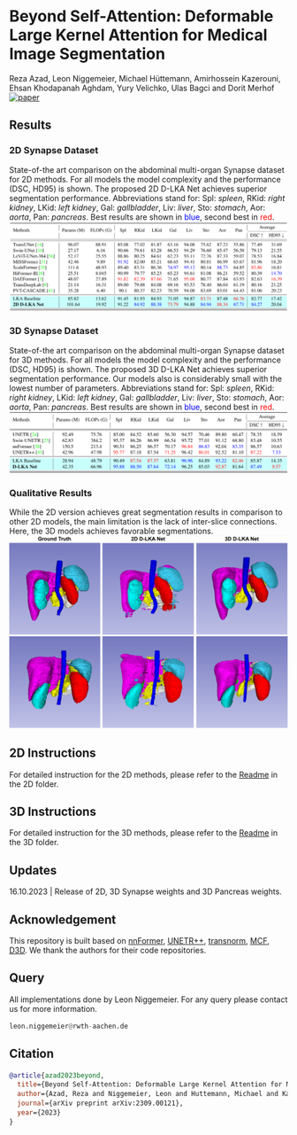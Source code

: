 # Beyond Self-Attention: Deformable Large Kernel Attention for Medical Image Segmentation
Reza Azad, Leon Niggemeier, Michael Hüttemann, Amirhossein Kazerouni, Ehsan Khodapanah Aghdam, Yury Velichko, Ulas Bagci and Dorit Merhof
[![paper](https://img.shields.io/badge/arXiv-Paper-<COLOR>.svg)](https://arxiv.org/abs/2309.00121)



## Results
### 2D Synapse Dataset
State-of-the art comparison on the abdominal multi-organ Synapse dataset for 2D methods. For all models the model complexity and the performance (DSC, HD95) is shown. The proposed 2D D-LKA Net achieves superior segmentation performance. Abbreviations stand for: Spl: _spleen_, RKid: _right kidney_, LKid: _left kidney_, Gal: _gallbladder_, Liv: _liver_, Sto: _stomach_, Aor: _aorta_, Pan: _pancreas_. Best results are shown in <h style="color:blue;">blue</h>, second best in <h style="color:red;">red</h>.
![Synapse Results 2D](images/Synapse_2D.png)

### 3D Synapse Dataset
State-of-the art comparison on the abdominal multi-organ Synapse dataset for 3D methods. For all models the model complexity and the performance (DSC, HD95) is shown. The proposed 3D D-LKA Net achieves superior segmentation performance. Our models also is considerably small with the lowest number of parameters. Abbreviations stand for: Spl: _spleen_, RKid: _right kidney_, LKid: _left kidney_, Gal: _gallbladder_, Liv: _liver_, Sto: _stomach_, Aor: _aorta_, Pan: _pancreas_. Best results are shown in <h style="color:blue;">blue</h>, second best in <h style="color:red;">red</h>.
![Synapse Results 3D](images/Synapse_3D.png)

### Qualitative Results
While the 2D version achieves great segmentation results in comparison to other 2D models, the main limitation is the lack of inter-slice connections. Here, the 3D models achieves favorable segmentations.
![Qualitative Results](images/Visualization.png)

## 2D Instructions
For detailed instruction for the 2D methods, please refer to the [Readme](2D/README.md) in the 2D folder.

## 3D Instructions
For detailed instruction for the 3D methods, please refer to the [Readme](3D/README.md) in the 3D folder.


## Updates
16.10.2023 | Release of 2D, 3D Synapse weights and 3D Pancreas weights.

## Acknowledgement
This repository is built based on [nnFormer](https://github.com/282857341/nnFormer), [UNETR++](https://github.com/Amshaker/unetr_plus_plus), [transnorm](https://github.com/rezazad68/transnorm), [MCF](https://github.com/WYC-321/MCF), [D3D](https://github.com/XinyiYing/D3Dnet/tree/master). We thank the authors for their code repositories.

## Query

All implementations done by Leon Niggemeier. For any query please contact us for more information.
```python
leon.niggemeier@rwth-aachen.de
```

## Citation

```bibtex
@article{azad2023beyond,
  title={Beyond Self-Attention: Deformable Large Kernel Attention for Medical Image Segmentation},
  author={Azad, Reza and Niggemeier, Leon and Huttemann, Michael and Kazerouni, Amirhossein and Aghdam, Ehsan Khodapanah and Velichko, Yury and Bagci, Ulas and Merhof, Dorit},
  journal={arXiv preprint arXiv:2309.00121},
  year={2023}
}
```
